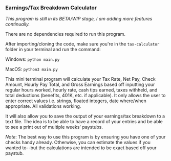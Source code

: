 ### Earnings/Tax Breakdown Calculator

*This program is still in its BETA/WIP stage, I am adding more features continually.*

There are no dependencies required to run this program.

After importing/cloning the code, make sure you're in the ```tax-calculator``` folder in your terminal and run the command:

Windows: ```python main.py```

MacOS: ```python3 main.py```

This mini terminal program will calculate your Tax Rate, Net Pay, Check Amount, Hourly Pay Total, and Gross Earnings based off inputting your regular hours worked, hourly rate, cash tips earned, taxes withheld, and total deductions (benefits, 401K, etc. if applicable). It only allows the user to enter correct values i.e. strings, floated integers, date where/when appropriate. All validations working.

It will also allow you to save the output of your earnings/tax breakdown to a text file. The idea is to be able to have a record of your entries and be able to see a print out of multiple weeks' paystubs.

*Note*: The best way to use this program is by ensuring you have one of your checks handy already. Otherwise, you can estimate the values if you wanted to--but the calculations are intended to be exact based off your paystub.

